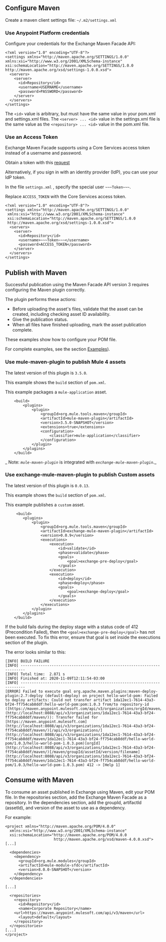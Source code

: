 ## Configure Maven

Create a maven client settings file: `~/.m2/settings.xml`

### Use Anypoint Platform credentials

Configure your credentials for the Exchange Maven Facade API:

```
<?xml version="1.0" encoding="UTF-8"?>
<settings xmlns="http://maven.apache.org/SETTINGS/1.0.0"
xmlns:xsi="http://www.w3.org/2001/XMLSchema-instance"
xsi:schemaLocation="http://maven.apache.org/SETTINGS/1.0.0 
http://maven.apache.org/xsd/settings-1.0.0.xsd">
  <servers>
    <server>
      <id>Repository</id>
      <username>USERNAME</username>
      <password>PASSWORD</password>
    </server>
  </servers>
</settings>
```

The `<id>` value is arbitrary, but must have the same value in your pom.xml and settings.xml files. The `<server> ... <id>` value in the settings.xml file is the same value as the `<repository> ... <id>` value in the pom.xml file.

### Use an Access Token

Exchange Maven Facade supports using a Core Services access token instead of a username and password.

Obtain a token with this [request](https://anypoint.mulesoft.com/exchange/portals/anypoint-platform/f1e97bc6-315a-4490-82a7-23abe036327a.anypoint-platform/access-management-api/minor/1.0/console/method/#7573/)

Alternatively, if you sign in with an identity provider (IdP), you can use your IdP token.

In the file `settings.xml` , specify the special user `~~~Token~~~`.

Replace `ACCESS_TOKEN` with the Core Services access token.

```
<?xml version="1.0" encoding="UTF-8"?>
<settings xmlns="http://maven.apache.org/SETTINGS/1.0.0"
 xmlns:xsi="http://www.w3.org/2001/XMLSchema-instance"
 xsi:schemaLocation="http://maven.apache.org/SETTINGS/1.0.0
 http://maven.apache.org/xsd/settings-1.0.0.xsd">
  <servers>
    <server>
      <id>Repository</id>
      <username>~~~Token~~~</username>
      <password>ACCESS_TOKEN</password>
    </server>
  </servers>
</settings>
```

## Publish with Maven

Successful publication using the Maven Facade API version 3 requires configuring the Maven plugin correctly.

The plugin performs these actions:

- Before uploading the asset's files, validate that the asset can be created, including checking asset ID availability.
- Give the publication status.
- When all files have finished uploading, mark the asset publication complete.

These examples show how to configure your POM file.

For complete examples, see the section [Examples](../Examples)).

### Use mule-maven-plugin to publish Mule 4 assets

The latest version of this plugin is `3.5.0`.

This example shows the `build` section of `pom.xml`.

This example packages a `mule-application` asset.

```
    <build>
        <plugins>
            <plugin>
                <groupId>org.mule.tools.maven</groupId>
                <artifactId>mule-maven-plugin</artifactId>
                <version>3.5.0-SNAPSHOT</version>
                <extensions>true</extensions>
                <configuration>
                    <classifier>mule-application</classifier>
                </configuration>
            </plugin>
        </plugins>
    </build>
```

_ Note: _`mule-maven-plugin`_ is integrated with _`exchange-mule-maven-plugin`_._

### Use exchange-mule-maven-plugin to publish Custom assets

The latest version of this plugin is `0.0.13`.

This example shows the `build` section of `pom.xml`.

This example publishes a `custom` asset.

```
     <build>
        <plugins>
            <plugin>
                <groupId>org.mule.tools.maven</groupId>
                <artifactId>exchange-mule-maven-plugin</artifactId>
                <version>0.0.9</version>
                <executions>
                    <execution>
                        <id>validate</id>
                        <phase>validate</phase>
                        <goals>
                            <goal>exchange-pre-deploy</goal>
                        </goals>
                    </execution>
                    <execution>
                        <id>deploy</id>
                        <phase>deploy</phase>
                        <goals>
                            <goal>exchange-deploy</goal>
                        </goals>
                    </execution>
                </executions>
            </plugin>
        </plugins>
    </build>
```

If the build fails during the deploy stage with a status code of 412 (Precondition Failed), then the `<goal>exchange-pre-deploy</goal>` has not been executed. To fix this error, ensure that goal is set inside the executions section of the plugin.

The error looks similar to this:

```
[INFO] BUILD FAILURE
[INFO] ------------------------------------------------------------------------
[INFO] Total time:  2.871 s
[INFO] Finished at: 2020-11-09T12:11:54-03:00
[INFO] ------------------------------------------------------------------------
[ERROR] Failed to execute goal org.apache.maven.plugins:maven-deploy-plugin:2.7:deploy (default-deploy) on project hello-world-pom: Failed to deploy artifacts: Could not transfer artifact 1da12ec1-7614-43a3-bf24-ff754cab8ddf:hello-world-pom:pom:1.0.3 from/to repository-id ([https://maven.anypoint.mulesoft.com/api/v3/organizations/orgId/maven/](http://localhost:8088/api/v3/organizations/1da12ec1-7614-43a3-bf24-ff754cab8ddf/maven/)): Transfer failed for [https://maven.anypoint.mulesoft.com](http://localhost:8088/api/v3/organizations/1da12ec1-7614-43a3-bf24-ff754cab8ddf/maven/)[/api/v3/organizations/](http://localhost:8088/api/v3/organizations/1da12ec1-7614-43a3-bf24-ff754cab8ddf/maven/1da12ec1-7614-43a3-bf24-ff754cab8ddf/hello-world-pom/1.0.3/hello-world-pom-1.0.3.pom)[orgId](http://localhost:8088/api/v3/organizations/1da12ec1-7614-43a3-bf24-ff754cab8ddf/maven/)[/maven/groupId/assetId/version/filename](http://localhost:8088/api/v3/organizations/1da12ec1-7614-43a3-bf24-ff754cab8ddf/maven/1da12ec1-7614-43a3-bf24-ff754cab8ddf/hello-world-pom/1.0.3/hello-world-pom-1.0.3.pom) 412 -> [Help 1]
```

## Consume with Maven

To consume an asset published in Exchange using Maven, edit your POM file. In the repositories section, add the Exchange Maven Facade as a repository. In the dependencies section, add the groupId, artifactId (assetId), and version of the asset to use as a dependency.

For example:

```
<project xmlns="http://maven.apache.org/POM/4.0.0"
  xmlns:xsi="http://www.w3.org/2001/XMLSchema-instance"
  xsi:schemaLocation="http://maven.apache.org/POM/4.0.0
                      http://maven.apache.org/xsd/maven-4.0.0.xsd">
[...]

  <dependencies>
    <dependency>
      <groupId>org.mule.modules</groupId>
      <artifactId>mule-module-sfdc</artifactId>
      <version>8.0.0-SNAPSHOT</version>
    </dependency>
  </dependencies>

[...]

  <repositories>
    <repository>
      <id>Repository</id>
      <name>Corporate Repository</name>
    <url>https://maven.anypoint.mulesoft.com/api/v3/maven</url>
      <layout>default</layout>
    </repository>
  </repositories>
[...]
</project>
```
